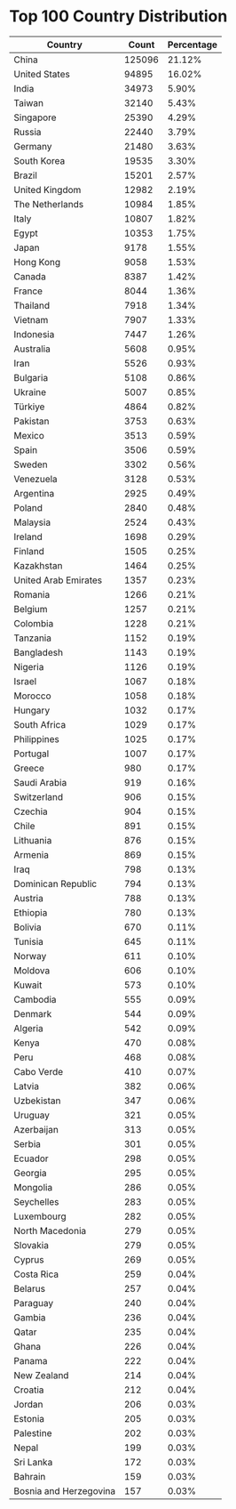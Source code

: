 # Top 100 Country Distribution
| Country | Count | Percentage |
|----|----|----|
| China | 125096 | 21.12% |
| United States | 94895 | 16.02% |
| India | 34973 | 5.90% |
| Taiwan | 32140 | 5.43% |
| Singapore | 25390 | 4.29% |
| Russia | 22440 | 3.79% |
| Germany | 21480 | 3.63% |
| South Korea | 19535 | 3.30% |
| Brazil | 15201 | 2.57% |
| United Kingdom | 12982 | 2.19% |
| The Netherlands | 10984 | 1.85% |
| Italy | 10807 | 1.82% |
| Egypt | 10353 | 1.75% |
| Japan | 9178 | 1.55% |
| Hong Kong | 9058 | 1.53% |
| Canada | 8387 | 1.42% |
| France | 8044 | 1.36% |
| Thailand | 7918 | 1.34% |
| Vietnam | 7907 | 1.33% |
| Indonesia | 7447 | 1.26% |
| Australia | 5608 | 0.95% |
| Iran | 5526 | 0.93% |
| Bulgaria | 5108 | 0.86% |
| Ukraine | 5007 | 0.85% |
| Türkiye | 4864 | 0.82% |
| Pakistan | 3753 | 0.63% |
| Mexico | 3513 | 0.59% |
| Spain | 3506 | 0.59% |
| Sweden | 3302 | 0.56% |
| Venezuela | 3128 | 0.53% |
| Argentina | 2925 | 0.49% |
| Poland | 2840 | 0.48% |
| Malaysia | 2524 | 0.43% |
| Ireland | 1698 | 0.29% |
| Finland | 1505 | 0.25% |
| Kazakhstan | 1464 | 0.25% |
| United Arab Emirates | 1357 | 0.23% |
| Romania | 1266 | 0.21% |
| Belgium | 1257 | 0.21% |
| Colombia | 1228 | 0.21% |
| Tanzania | 1152 | 0.19% |
| Bangladesh | 1143 | 0.19% |
| Nigeria | 1126 | 0.19% |
| Israel | 1067 | 0.18% |
| Morocco | 1058 | 0.18% |
| Hungary | 1032 | 0.17% |
| South Africa | 1029 | 0.17% |
| Philippines | 1025 | 0.17% |
| Portugal | 1007 | 0.17% |
| Greece | 980 | 0.17% |
| Saudi Arabia | 919 | 0.16% |
| Switzerland | 906 | 0.15% |
| Czechia | 904 | 0.15% |
| Chile | 891 | 0.15% |
| Lithuania | 876 | 0.15% |
| Armenia | 869 | 0.15% |
| Iraq | 798 | 0.13% |
| Dominican Republic | 794 | 0.13% |
| Austria | 788 | 0.13% |
| Ethiopia | 780 | 0.13% |
| Bolivia | 670 | 0.11% |
| Tunisia | 645 | 0.11% |
| Norway | 611 | 0.10% |
| Moldova | 606 | 0.10% |
| Kuwait | 573 | 0.10% |
| Cambodia | 555 | 0.09% |
| Denmark | 544 | 0.09% |
| Algeria | 542 | 0.09% |
| Kenya | 470 | 0.08% |
| Peru | 468 | 0.08% |
| Cabo Verde | 410 | 0.07% |
| Latvia | 382 | 0.06% |
| Uzbekistan | 347 | 0.06% |
| Uruguay | 321 | 0.05% |
| Azerbaijan | 313 | 0.05% |
| Serbia | 301 | 0.05% |
| Ecuador | 298 | 0.05% |
| Georgia | 295 | 0.05% |
| Mongolia | 286 | 0.05% |
| Seychelles | 283 | 0.05% |
| Luxembourg | 282 | 0.05% |
| North Macedonia | 279 | 0.05% |
| Slovakia | 279 | 0.05% |
| Cyprus | 269 | 0.05% |
| Costa Rica | 259 | 0.04% |
| Belarus | 257 | 0.04% |
| Paraguay | 240 | 0.04% |
| Gambia | 236 | 0.04% |
| Qatar | 235 | 0.04% |
| Ghana | 226 | 0.04% |
| Panama | 222 | 0.04% |
| New Zealand | 214 | 0.04% |
| Croatia | 212 | 0.04% |
| Jordan | 206 | 0.03% |
| Estonia | 205 | 0.03% |
| Palestine | 202 | 0.03% |
| Nepal | 199 | 0.03% |
| Sri Lanka | 172 | 0.03% |
| Bahrain | 159 | 0.03% |
| Bosnia and Herzegovina | 157 | 0.03% |
